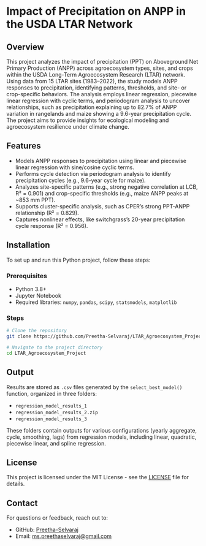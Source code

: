 # Impact of Precipitation on ANPP in the USDA LTAR Network

## Overview

This project analyzes the impact of precipitation (PPT) on Aboveground Net Primary Production (ANPP) across agroecosystem types, sites, and crops within the USDA Long-Term Agroecosystem Research (LTAR) network. Using data from 15 LTAR sites (1983–2022), the study models ANPP responses to precipitation, identifying patterns, thresholds, and site- or crop-specific behaviors. The analysis employs linear regression, piecewise linear regression with cyclic terms, and periodogram analysis to uncover relationships, such as precipitation explaining up to 82.7% of ANPP variation in rangelands and maize showing a 9.6-year precipitation cycle. The project aims to provide insights for ecological modeling and agroecosystem resilience under climate change.

## Features

- Models ANPP responses to precipitation using linear and piecewise linear regression with sine/cosine cyclic terms.
- Performs cycle detection via periodogram analysis to identify precipitation cycles (e.g., 9.6-year cycle for maize).
- Analyzes site-specific patterns (e.g., strong negative correlation at LCB, R² = 0.901) and crop-specific thresholds (e.g., maize ANPP peaks at ~853 mm PPT).
- Supports cluster-specific analysis, such as CPER’s strong PPT-ANPP relationship (R² = 0.829).
- Captures nonlinear effects, like switchgrass’s 20-year precipitation cycle response (R² = 0.956).

## Installation

To set up and run this Python project, follow these steps:

### Prerequisites

- Python 3.8+
- Jupyter Notebook
- Required libraries: `numpy`, `pandas`, `scipy`, `statsmodels`, `matplotlib`

### Steps

```bash
# Clone the repository
git clone https://github.com/Preetha-Selvaraj/LTAR_Agroecosystem_Project.git

# Navigate to the project directory
cd LTAR_Agroecosystem_Project
```
## Output

Results are stored as `.csv` files generated by the `select_best_model()` function, organized in three folders:

- `regression_model_results_1`
- `regression_model_results_2.zip`
- `regression_model_results_3`

These folders contain outputs for various configurations (yearly aggregate, cycle, smoothing, lags) from regression models, including linear, quadratic, piecewise linear, and spline regression.

## License

This project is licensed under the MIT License - see the [LICENSE](LICENSE) file for details.

## Contact

For questions or feedback, reach out to:

- GitHub: [Preetha-Selvaraj](https://github.com/Preetha-Selvaraj)
- Email: ms.preethaselvaraj@gmail.com
